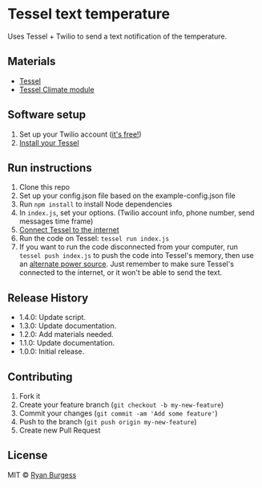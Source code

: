 Tessel text temperature
================

Uses Tessel + Twilio to send a text notification of the temperature.

## Materials

* [Tessel](//tessel.io)
* [Tessel Climate module](https://tessel.io/modules#module-climate)

## Software setup

1. Set up your Twilio account ([it's free!](https://www.twilio.com/try-twilio))
1. [Install your Tessel](start.tessel.io)

## Run instructions

1. Clone this repo
1. Set up your config.json file based on the example-config.json file
1. Run `npm install` to install Node dependencies
1. In `index.js`, set your options. (Twilio account info, phone number, send messages time frame)
1. [Connect Tessel to the internet](http://start.tessel.io/wifi)
1. Run the code on Tessel: `tessel run index.js`
1. If you want to run the code disconnected from your computer, run `tessel push index.js` to push the code into Tessel's memory, then use an [alternate power source](https://tessel.io/docs/untethered). Just remember to make sure Tessel's connected to the internet, or it won't be able to send the text.

## Release History
* 1.4.0: Update script.
* 1.3.0: Update documentation.
* 1.2.0: Add materials needed.
* 1.1.0: Update documentation.
* 1.0.0: Initial release.

## Contributing

1. Fork it
2. Create your feature branch (`git checkout -b my-new-feature`)
3. Commit your changes (`git commit -am 'Add some feature'`)
4. Push to the branch (`git push origin my-new-feature`)
5. Create new Pull Request

## License

MIT © [Ryan Burgess](http://ryanburgess.com)